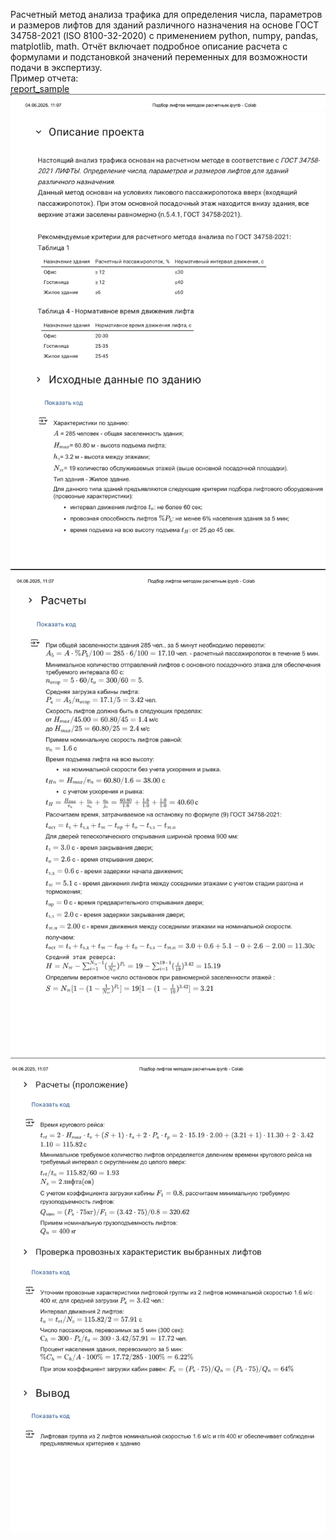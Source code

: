 Расчетный метод анализа трафика для определения числа, параметров и размеров лифтов для зданий различного назначения на основе ГОСТ 34758-2021 (ISO 8100-32-2020) с применением python, numpy, pandas, matplotlib, math.
Отчёт включает подробное описание расчета с формулами и подстановкой значений переменных для возможности подачи в экспертизу.  
Пример отчета:  
[report_sample](report/Report.pdf)
![стр.1](report/1.jpg)
![стр.2](report/2.jpg)
![стр.3](report/3.jpg)
